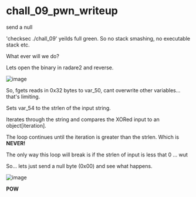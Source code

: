 # chall_09_pwn_writeup
send a null

'checksec ./chall_09' yeilds full green. So no stack smashing, no executable stack etc. 

What ever will we do?

Lets open the binary in radare2 and reverse. 

![image](https://user-images.githubusercontent.com/79220528/160525873-528eaab5-3c1b-4aa7-bb3b-3624a9783818.png)

So, fgets reads in 0x32 bytes to var_50, cant overwrite other variables... that's limiting. 

Sets var_54 to the strlen of the input string. 

Iterates through the string and compares the XORed input to an object[iteration]. 

The loop continues until the iteration is greater than the strlen. Which is **NEVER!**

The only way this loop will break is if the strlen of input is less that 0 ... wut

So... lets just send a null byte (0x00) and see what happens.

![image](https://user-images.githubusercontent.com/79220528/160526691-7e23c8f3-d8dc-4e27-b1fe-c8f8d12973d0.png)

**POW**
